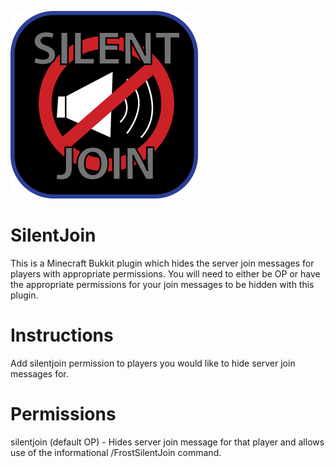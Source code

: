 ![SilentJoin](/SilentJoin-Logo.png?raw=true "SilentJoin")

SilentJoin
===========
This is a Minecraft Bukkit plugin which hides the server join messages for players with appropriate permissions.  You will need to either be OP or have the appropriate permissions for your join messages to be hidden with this plugin.

Instructions
===========
Add silentjoin permission to players you would like to hide server join messages for.


Permissions
===========
silentjoin (default OP) - Hides server join message for that player and allows use of the informational /FrostSilentJoin command.

